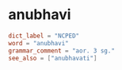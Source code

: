 # anubhavi

``` toml
dict_label = "NCPED"
word = "anubhavi"
grammar_comment = "aor. 3 sg."
see_also = ["anubhavati"]
```

